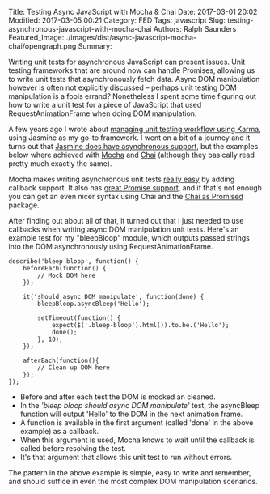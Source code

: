 Title: Testing Async JavaScript with Mocha & Chai
Date: 2017-03-01 20:02
Modified: 2017-03-05 00:21
Category: FED
Tags: javascript
Slug: testing-asynchronous-javascript-with-mocha-chai
Authors: Ralph Saunders
Featured_Image: ./images/dist/async-javascript-mocha-chai/opengraph.png
Summary:

Writing unit tests for asynchronous JavaScript can present issues. Unit testing
frameworks that are around now can handle Promises, allowing us to write unit
tests that asynchronously fetch data. Async DOM manipulation however is often
not explicitly discussed – perhaps unit testing DOM manipulation is a fools
errand? Nonetheless I spent some time figuring out how to write a unit test for
a piece of JavaScript that used RequestAnimationFrame when doing DOM
manipulation.

A few years ago I wrote about [managing unit testing workflow using
Karma](./karma-unit-testing.html), using Jasmine as my go-to framework. I went
on a bit of a journey and it turns out that [Jasmine does have asynchronous
support](https://jasmine.github.io/2.5/introduction#section-Asynchronous_Support),
but the examples below where achieved with [Mocha](https://mochajs.org/) and
[Chai](http://chaijs.com/) (although they basically read pretty much exactly the
same).

Mocha makes writing asynchronous unit tests [really
easy](https://mochajs.org/#asynchronous-code) by adding callback support. It
also has [great Promise support](https://mochajs.org/#working-with-promises),
and if that's not enough you can get an even nicer syntax using Chai and the
[Chai as Promised](https://www.npmjs.com/package/chai-as-promised) package.

After finding out about all of that, it turned out that I just needed to use
callbacks when writing async DOM manipulation unit tests. Here's an example test
for my "bleepBloop" module, which outputs passed strings into the DOM
asynchronously using RequestAnimationFrame.

	describe('bleep bloop', function() {
	    beforeEach(function() {
	        // Mock DOM here
	    });

	    it('should async DOM manipulate', function(done) {
	        bleepBloop.asyncBleep('Hello');

	        setTimeout(function() {
	            expect($('.bleep-bloop').html()).to.be.('Hello');
	            done();
	        }, 10);
	    });

	    afterEach(function(){
	        // Clean up DOM here
	    });
	});

- Before and after each test the DOM is mocked an cleaned.
- In the *'bleep bloop should async DOM manipulate'* test, the asyncBleep
  function will output 'Hello' to the DOM in the next animation frame.
- A function is available in the first argument (called 'done' in the above
  example) as a callback.
- When this argument is used, Mocha knows to wait until the callback is called
  before resolving the test.
- It's that argument that allows this unit test to run without errors.

The pattern in the above example is simple, easy to write and remember, and
should suffice in even the most complex DOM manipulation scenarios.
